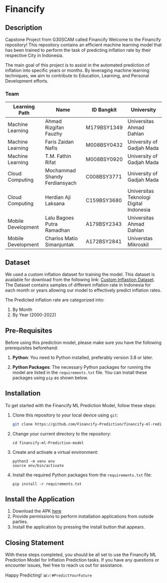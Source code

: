 # Financify

## Description
Capstone Project from G30SCAM called Financify
Welcome to the Financify repository! This repository contains an efficient machine learning model that has been trained to perform the task of predicting inflation rate by their respective City in Indonesia.

The main goal of this project is to assist in the automated prediction of inflation into specific years or months. By leveraging machine learning techniques, we aim to contribute to Education, Learning, and Personal Development efforts.

### Team

|   Learning Path    | Name                           | ID Bangkit       |                       University                               | 
| ------------------ | -------------------------------|------------------|----------------------------------------------------------------|
| Machine Learning   | Ahmad Rizgifan Fauzhy          | M179BSY1349      | Universitas Ahmad Dahlan                                       |
| Machine Learning   | Faris Zaidan Nafis             | M008BSY0432      | University of Gadjah Mada                                      |
| Machine Learning   | T.M. Fathin Rifat              | M008BSY0920      | University of Gadjah Mada                                      |
| Cloud Computing    | Mochammad Shandy Ferdiansyach  | C008BSY3771      | University of Gadjah Mada                                      |
| Cloud Computing    | Herdian Aji Laksana            | C159BSY3680      | Universitas Teknologi Digital Indonesia                        |
| Mobile Development | Lalu Bagoes Putra Ramadhan     | A179BSY2343      | Universitas Ahmad Dahlan                                       |
| Mobile Development | Charlos Matio Simanjuntak      | A172BSY2841      | Universtas Mikroskil                                           |


## Dataset

We used a custom inflation dataset for training the model. This dataset is available for download from the following link: [Custom Inflastion Dataset](https://github.com/farisznafis/bangkit-financify/tree/main/ML/Dataset). The Dataset contains samples of different inflation rate in Indonesia for each month or years allowing our model to effectively predict inflation rates.


The Predicted inflation rate are categorized into:
1. By Month
2. By Year (2000-2022)

## Pre-Requisites

Before using this prediction model, please make sure you have the following prerequisites beforehand:

1. **Python**: You need to Python installed, preferably version 3.8 or later.

2. **Python Packages**: The necessary Python packages for running the model are listed in the `requirements.txt` file. You can install these packages using `pip` as shown below.

## Installation

To get started with the Financify ML Prediction Model, follow these steps:

1. Clone this repository to your local device using `git`:

   ```bash
   git clone https://github.com/Financify-Prediction/financify-ml-rediction-model.git

2. Change your current directory to the repository:

   ```
   cd financify-ml-Prediction-model
   ```

3. Create and activate a virtual environment:

   ```
   python3 -m venv env
   source env/bin/activate
   ```
4. Install the required Python packages from the `requirements.txt` file:
   ```
   pip install -r requirements.txt
   ```

## Install the Application
1. Download the APK [here](https://drive.google.com/drive/folders/1D44SDDfidnkOILcNexFP3__9mw3odlQX?usp=drive_link)
2. Provide permissions to perform installation applications from outside parties.
3. Install the application by pressing the install button that appears.

## Closing Statement
With these steps completed, you should be all set to use the Financify ML Prediction Model for Inflation Prediction tasks. If you have any questions or encounter issues, feel free to reach us out for assistance.

Happy Predicting! 📊📈`#PredictYourFuture`
